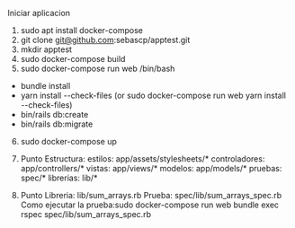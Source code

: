 Iniciar aplicacion
1. sudo apt  install docker-compose
2. git clone git@github.com:sebascp/apptest.git
3. mkdir apptest
4. sudo docker-compose build
5. sudo docker-compose run web /bin/bash
 - bundle install
 - yarn install --check-files (or sudo docker-compose run web yarn install --check-files)
 - bin/rails db:create
 - bin/rails db:migrate
6. sudo docker-compose up

1. Punto
Estructura: 
estilos: app/assets/stylesheets/*
controladores: app/controllers/*
vistas: app/views/*
modelos: app/models/*
pruebas: spec/*
librerias: lib/*

2. Punto
Libreria: lib/sum_arrays.rb
Prueba: spec/lib/sum_arrays_spec.rb
Como ejecutar la prueba:sudo docker-compose run web bundle exec rspec spec/lib/sum_arrays_spec.rb
